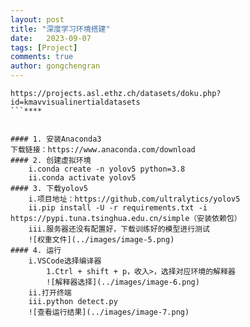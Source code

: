 ```yaml
---
layout: post
title: "深度学习环境搭建"
date:   2023-09-07
tags: [Project]
comments: true
author: gongchengran
---
```


```
https://projects.asl.ethz.ch/datasets/doku.php?id=kmavvisualinertialdatasets
```****


#### 1. 安装Anaconda3    
下载链接：https://www.anaconda.com/download   
#### 2. 创建虚拟环境   
    i.conda create -n yolov5 python=3.8   
    ii.conda activate yolov5   
#### 3. 下载yolov5   
    i.项目地址：https://github.com/ultralytics/yolov5   
    ii.pip install -U -r requirements.txt -i https://pypi.tuna.tsinghua.edu.cn/simple（安装依赖包）   
    iii.服务器还没有配置好，下载训练好的模型进行测试   
    ![权重文件](../images/image-5.png)   
#### 4. 运行   
    i.VSCode选择编译器   
        1.Ctrl + shift + p，收入>，选择对应环境的解释器   
        ![解释器选择](../images/image-6.png)   
    ii.打开终端   
    iii.python detect.py   
    ![查看运行结果](../images/image-7.png)   
        
